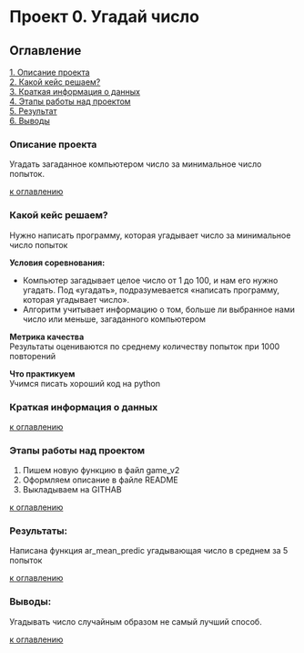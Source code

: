 # Проект 0. Угадай число

## Оглавление  
[1. Описание проекта](.README.md#Описание-проекта)  
[2. Какой кейс решаем?](.README.md#Какой-кейс-решаем)  
[3. Краткая информация о данных](.README.md#Краткая-информация-о-данных)  
[4. Этапы работы над проектом](.README.md#Этапы-работы-над-проектом)  
[5. Результат](.README.md#Результат)    
[6. Выводы](.README.md#Выводы) 

### Описание проекта    
Угадать загаданное компьютером число за минимальное число попыток.

[к оглавлению](_)


### Какой кейс решаем?    
Нужно написать программу, которая угадывает число за минимальное число попыток

**Условия соревнования:**  
- Компьютер загадывает целое число от 1 до 100, и нам его нужно угадать. Под «угадать», подразумевается «написать программу, которая угадывает число».
- Алгоритм учитывает информацию о том, больше ли выбранное нами число или меньше, загаданного компьютером

**Метрика качества**     
Результаты оцениваются по среднему количеству попыток при 1000 повторений

**Что практикуем**     
Учимся писать хороший код на python


### Краткая информация о данных

  
[к оглавлению](README.md#Оглавление)


### Этапы работы над проектом  
1. Пишем новую функцию в файл game_v2
2. Оформляем описание в файле README
3. Выкладываем на GITHAB

[к оглавлению](.README.md#Оглавление)


### Результаты:  
Написана функция ar_mean_predic угадывающая число в среднем за 5 попыток

[к оглавлению](.README.md#Оглавление)


### Выводы:  
Угадывать число случайным образом не самый лучший способ.

[к оглавлению](.README.md#Оглавление)
